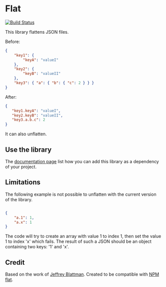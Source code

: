 Flat
====

[![Build Status](https://travis-ci.org/adaxi/Flat.svg?branch=master)](https://travis-ci.org/adaxi/Flat)

This library flattens JSON files.

Before:

```json
{
	"key1": {
		"keyA": "valueI"
	},
	"key2": {
		"keyB": "valueII"
	},
	"key3": { "a": { "b": { "c": 2 } } }
}
```

After:

```json
{
   "key1.keyA": "valueI",
   "key2.keyB": "valueII",
   "key3.a.b.c": 2
}
```

It can also unflatten.


Use the library
---------------

The [documentation page](http://adaxi.github.io/Flat/dependency-info.html) list how you can add this library
as a dependency of your project.


Limitations
-----------

The following example is not possible to unflatten with the current version of the library.

```json

{
	"a.1": 1,
	"a.x": 1
}

```

The code will try to create an array with value 1 to index 1, then set the value 1 to index 'x' which fails.
The result of such a JSON should be an object containing two keys: '1' and 'x'.

Credit
------

Based on the work of [Jeffrey Blattman](https://zerocredibility.wordpress.com/tag/flatten/).
Created to be compatible with [NPM flat](https://www.npmjs.com/package/flat).

